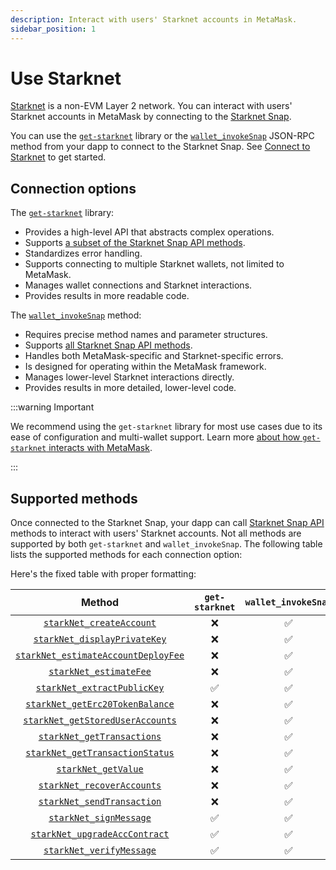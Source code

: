 ```yaml
---
description: Interact with users' Starknet accounts in MetaMask.
sidebar_position: 1
---
```


# Use Starknet

[Starknet](https://www.starknet.io/) is a non-EVM Layer 2 network.
You can interact with users' Starknet accounts in MetaMask by connecting to the
[Starknet Snap](https://snaps.metamask.io/snap/npm/consensys/starknet-snap/).

You can use the [`get-starknet`](https://github.com/starknet-io/get-starknet) library or the
[`wallet_invokeSnap`](/snaps/reference/wallet-api-for-snaps/#wallet_invokesnap) JSON-RPC method from
your dapp to connect to the Starknet Snap.
See [Connect to Starknet](connect-to-starknet.md) to get started.

## Connection options

The [`get-starknet`](about-get-starknet) library:

- Provides a high-level API that abstracts complex operations.
- Supports [a subset of the Starknet Snap API methods](#supported-methods).
- Standardizes error handling.
- Supports connecting to multiple Starknet wallets, not limited to MetaMask.
- Manages wallet connections and Starknet interactions.
- Provides results in more readable code.

The [`wallet_invokeSnap`](/snaps/reference/wallet-api-for-snaps/#wallet_invokesnap) method:

- Requires precise method names and parameter structures.
- Supports [all Starknet Snap API methods](#supported-methods).
- Handles both MetaMask-specific and Starknet-specific errors.
- Is designed for operating within the MetaMask framework.
- Manages lower-level Starknet interactions directly.
- Provides results in more detailed, lower-level code.

:::warning Important

We recommend using the `get-starknet` library for most use cases due to its ease of configuration
and multi-wallet support.
Learn more [about how `get-starknet` interacts with MetaMask](about-get-starknet.md).

:::

## Supported methods

Once connected to the Starknet Snap, your dapp can call
[Starknet Snap API](../../../reference/non-evm-apis/starknet-snap-api.md) methods to interact with
users' Starknet accounts.
Not all methods are supported by both `get-starknet` and `wallet_invokeSnap`.
The following table lists the supported methods for each connection option: 

Here's the fixed table with proper formatting:

| Method                                                                                                                        | `get-starknet` | `wallet_invokeSnap` |
|:-----------------------------------------------------------------------------------------------------------------------------:|:--------------:|:-------------------:|
| [`starkNet_createAccount`](../../../reference/non-evm-apis/starknet-snap-api.md#starkNet_createAccount)                       | ❌             | ✅                  |
| [`starkNet_displayPrivateKey`](../../../reference/non-evm-apis/starknet-snap-api.md#starkNet_displayPrivateKey)               | ❌             | ✅                  |
| [`starkNet_estimateAccountDeployFee`](../../../reference/non-evm-apis/starknet-snap-api.md#starkNet_estimateAccountDeployFee) | ❌             | ✅                  |
| [`starkNet_estimateFee`](../../../reference/non-evm-apis/starknet-snap-api.md#starkNet_estimateFee)                           | ❌             | ✅                  |
| [`starkNet_extractPublicKey`](../../../reference/non-evm-apis/starknet-snap-api.md#starkNet_extractPublicKey)                 | ✅             | ✅                  |
| [`starkNet_getErc20TokenBalance`](../../../reference/non-evm-apis/starknet-snap-api.md#starkNet_getErc20TokenBalance)         | ❌             | ✅                  |
| [`starkNet_getStoredUserAccounts`](../../../reference/non-evm-apis/starknet-snap-api.md#starkNet_getStoredUserAccounts)       | ❌             | ✅                  |
| [`starkNet_getTransactions`](../../../reference/non-evm-apis/starknet-snap-api.md#starkNet_getTransactions)                   | ❌             | ✅                  |
| [`starkNet_getTransactionStatus`](../../../reference/non-evm-apis/starknet-snap-api.md#starkNet_getTransactionStatus)         | ❌             | ✅                  |
| [`starkNet_getValue`](../../../reference/non-evm-apis/starknet-snap-api.md#starkNet_getValue)                                 | ❌             | ✅                  |
| [`starkNet_recoverAccounts`](../../../reference/non-evm-apis/starknet-snap-api.md#starkNet_recoverAccounts)                   | ❌             | ✅                  |
| [`starkNet_sendTransaction`](../../../reference/non-evm-apis/starknet-snap-api.md#starkNet_sendTransaction)                   | ❌             | ✅                  |
| [`starkNet_signMessage`](../../../reference/non-evm-apis/starknet-snap-api.md#starkNet_signMessage)                           | ✅             | ✅                  |
| [`starkNet_upgradeAccContract`](../../../reference/non-evm-apis/starknet-snap-api.md#starkNet_upgradeAccContract)             | ✅             | ✅                  |
| [`starkNet_verifyMessage`](../../../reference/non-evm-apis/starknet-snap-api.md#starkNet_verifyMessage)                       | ✅             | ✅                  |
